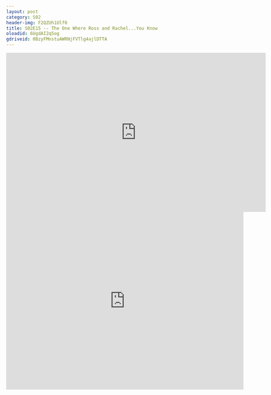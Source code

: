 ```yaml
---
layout: post 
category: S02 
header-img: F2QZUh1Ulf0 
title: S02E15 -- The One Where Ross and Rachel...You Know 
oloadid: 6UgdAI2q5og 
gdriveid: 0BzyFMnstuAWRNjFVTlg4ajlDTTA 
--- 
```

<!--more--> 
<iframe src='https://openload.co/embed/6UgdAI2q5og/' width='700' height='430' frameborder='0' scrolling='no' allowfullscreen='allowfullscreen'></iframe> 
<iframe src='https://drive.google.com/file/d/0BzyFMnstuAWRNjFVTlg4ajlDTTA/preview' width='640' height='480' frameborder='0' scrolling='no' allowfullscreen='allowfullscreen'></iframe> 